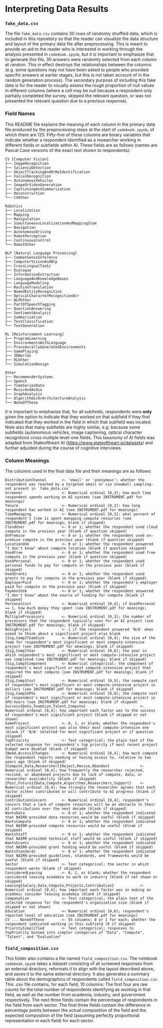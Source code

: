 # Interpreting Data Results

### `fake_data.csv`

The file `fake_data.csv` contains 30 rows of randomly shuffled data, which is included in this repository so that the reader can visualize the data structure and layout of the primary data file after preprocessing. This is meant to provide an aid to the reader who is interested in working through the analysis presented in `codebook.ipynb`, but it is important to emphasize that to generate this file, 30 answers were randomly selected from each column at random. This in effect destroys the relationships between the columns (e.g. some questions may not have been asked to people who provided specific answers at earlier stages, but this is not taken account of in the random generation process). The secondary purpose of including this fake data is for the reader to visually assess the rough proportion of null values in different columns (where a cell may be null because a respondent only partially completed the survey, skipped the relevant question, or was not presented the relevant question due to a previous response). 

### Field Names

This README file explains the meaning of each column in the primary data file produced by the preprocessing steps at the start of `codebook.ipynb`, of which there are 125. Fifty-five of these columns are binary variables that indicate whether a respondent identified as a researcher working in different fields or subfields within AI. These fields are as follows (names are Pascal Case versions of the exact text shown to respondents):

```
CV [Computer Vision]
├── ImageRecognition
├── SaliencyDetection
├── ObjectTrackingAndOrReIdentification
├── FacialRecognition
├── AutonomousVehicles
├── ImageOrVideoGeneration
├── CaptioningAndSummarization
├── Reconstruction
└── CVOther

Robotics
├── Localization
├── Mapping
├── Manipulation
├── SimultaneousLocalizationAndMappingSlam
├── Navigation
├── AutonomousDriving
├── RobotPerception
├── ContinuousControl
└── RobotOther

NLP [Natural Language Processing]
├── CommonSenseInference
├── ComputerVisionAndNlp
├── CrossLingualTasks
├── Dialogue
├── InformationExtraction
├── LanguageAndKnowledgeBases
├── LanguageModeling
├── MachineTranslation
├── NamedEntityRecognition
├── OpticalCharacterRecognitionOcr
├── NLPOther
├── PartOfSpeechTagging
├── QuestionAnswering
├── SentimentAnalysis
├── Summarization
├── TextClassification
└── TextGeneration

RL [Reinforcement Learning]
├── ProgramLearning
├── EnvironmentsWithLanguage
├── ProcedurallyGeneratedEnvironments
├── GamePlaying
├── 3DWorlds
├── RLOther
└── SimulationDesign

Other
├── RecommenderSystems
├── Speech
├── TimeSeriesData
├── MusicAndAudio
├── GraphAnalysis
├── AlgorithmicOrArchitectureAnalysis
└── NoneOfThese
```

It is important to emphasize that, for all subfields, respondents were **only** given the option to indicate that they worked on that subfield if they first indicated that they worked in the field in which that subfield was located. Note also that many subfields are highly similar, e.g. because some subfields (autonomous vehicles, image captioning, optical character recognition) cross multiple level-one fields. This taxonomy of AI fields was adapted from Stateoftheart AI (https://www.stateoftheart.ai/datasets) and further adjusted during the course of cognitive interviews.

### Column Meanings

The columns used in the final data file and their meanings are as follows:

```
DistributionChannel       <- 'email' or 'anonymous'; whether the respondent was reached by a targeted email or via snowball sampling—not present in `fake_data.csv`
Screener                  <- Numerical ordinal [0,3]; how much time respondent spends working on AI systems (see INSTRUMENT.pdf for meanings)
Tenure                    <- Numerical ordinal [0,2]: how long respondent has worked in AI (see INSTRUMENT.pdf for meanings)
TimeManaging              <- Numerical ordinal [0,3]: what percent of respondent's time is spent managing compute resources (see INSTRUMENT.pdf for meanings; blank if skipped)
CloudUser                 <- 0 or 1; whether the respondent used cloud compute in the previous year (blank if question skipped)
OnPremise                 <- 0 or 1; whether the respondent used on-premise compute in the previous year (blank if question skipped)
LocationUnk               <— 0 or 1; whether the respondent answered "I don't know" about compute location (blank if question skipped) 
UsedFree                  <- 0 or 1; whether the respondent used free compute in the previous year (blank if question skipped)
UsedPersonal              <- 0 or 1; whether the respondent used personal funds to pay for compute in the previous year (blank if skipped)
UsedGrants 		          <— 0 or 1; whether the respondent used grants to pay for compute in the previous year (blank if skipped) 
EmployerPaid              <- 0 or 1; whether the respondent's employer paid for compute in the previous year (blank if skipped)
PaymentUnk                <— 0 or 1; whether the respondent answered "I don't know" about the source of funding for compute (blank if skipped)
PersonalCost              <- Numerical ordinal [0,4]; if UsedPersonal == 1, how much money they spent (see INSTRUMENT.pdf for meanings; blank if skipped)
MultipleProcessors        <- Numerical ordinal [0,3]; the number of processors that the respondent typically uses for an AI project (see INSTRUMENT.pdf for meanings; blank if skipped)
NoSigProject              <- 1 if the respondent answered 'N/A' when asked to think about a significant project else blank
{Sig,Comp}TeamSize        <- Numerical ordinal [0,4]; the size of the team for respondent's most significant or most compute-intensive project (see INSTRUMENT.pdf for meanings; blank if skipped)
{Sig,Comp}Year            <- Numerical ordinal [0,6]; the year in which respondent's most significant or most compute-intensive project was completed (see INSTRUMENT.pdf for meanings; blank if skipped)
{Sig,Comp}Component       <— Numerical categorical; the component of respondent's most significnt or most compute-intensive project that required the most compute (see INSTRUMENT.pdf for meanings; blank if skipped)
{Sig,Comp}Cost            <- Numerical ordinal [0,5]; the compute cost of respondent's most significant or most compute-intensive project in dollars (see INSTRUMENT.pdf for meanings; blank if skipped)
{Sig,Comp}GPUs            <- Numerical ordinal [0,6]; the compute cost of respondent's most significant or most compute-intensive project in GPU-hours (see INSTRUMENT.pdf for meanings; blank if skipped)
Success{Data,TeamSize,Talent,Compute}                         <- Numerical ordinal [0,4]; how important each factor was to the success of respondent's most significant project (blank if skipped or not shown)
SameProject               <- 0, 1, or blank; whether the respondent's most significant project was also their most compute-intensive one (blank if 'N/A' selected for most significant project or if question skipped)
TopPriority               <- Text categorical; the plain text of the selected response for respondent's top priority if most recent project budget were doubled (blank if skipped)
{Need,Access}Changes      <- Numerical ordinal [0,4]; how much compute the respondent reports needing or having access to, relative to two years ago (blank if skipped)
{Compute,Data,Researcher}{Reject,Revise,Abandon}              <- Numerical ordinal [0,4]; how frequently the researcher rejected, revised, or abandoned projects due to lack of compute, data, or researcher availability (blank if skipped)
{Past,Future}{Data,Compute,Algorithms,Researchers,Support}    <- Numerical ordinal [0,4]; how strongly the researcher agrees that each factor either contributed or will contribute to AI progress (blank if skipped)
ContributionConcern       <- Numerical ordinal [0,4]; respondent's concern that a lack of compute resources will be an obstacle to their AI contributions over the next decade (blank if skipped)
WantsData                 <- 0 or 1; whether the respondent indicated that NAIRR-provided data resources would be useful (blank if skipped)
WantsCompute              <- 0 or 1; whether the respondent indicated that NAIRR-provided compute resources would be useful (blnak if skipped)
WantsStaff                <- 0 or 1; whether the respondent indicated that NAIRR-provided technical staff would be useful (blank if skipped)
WantsGrants               <- 0 or 1; whether the respondent indicated that NAIRR-provided grant funding would be useful (blank if skipped)
WantsStandards            <- 0 or 1; whether the respondent indicated that NAIRR-provided guidelines, standards, and frameworks would be useful (blank if skipped)
Sector                    <- Text categorical; the sector in which respondent works (blank if skipped)
ConsideredLeaving         <- 0, 1, or blank; whether the respondent considered leaving academia to work in industry (blank if not shown or skipped)
Leaving{Salary,Data,Compute,Projects,Contribution}            <- Numerical ordinal [0,4]; how important each factor was in making an academic consider leaving academia (blank if skipped)
CompanySize               <– Text categorical; the plain text of the selected response for the respondent's organization size (blank if skipped or not shown)
Education                 <— Numerical ordinal [0,6]; respondent's reported level of education (see INSTRUMENT.pdf for meanings)
CV ... NoneOfThese        <- 55 columns; 0 or 1 for each; whether the respondent indicated working in this subfield (0 if skipped)
PrioritySimplified        <- Text categorical; responses to TopPriority binned into simpler categories of "Data", "Compute", "Talent", and "Evaluation"
```


### `field_composition.csv`

This folder also contains a file named `field_composition.csv`. The notebook `codebook.ipynb` takes a dataset consisting of all screened responses from an external directory, reformats it to align with the layout described above, and saves it to the same external directory. It also generates a summary table about the demographics of respondents called `field_composition.csv`. This .csv file contains, for each field, 10 columns: The first four are raw counts for the total number of respondents identifying as working in that field, as well as the number from academia, industry, and government respectively. The next three fields contain the percentage of respondents in the field from each sector. The final three fields contain the difference in percentage points between the actual composition of the field and the expected composition of the field (assuming perfectly proportional representation in each field) for each sector. 
